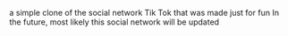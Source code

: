 a simple clone of the social network Tik Tok that was made just for fun
In the future, most likely this social network will be updated
